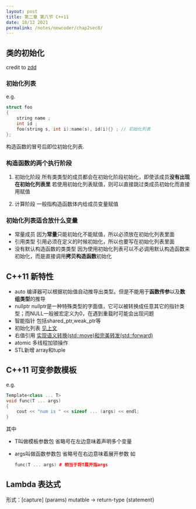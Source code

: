 ```yaml
---
layout: post
title: 第二章 第八节 C++11
date: 18/12 2021
permalink: /notes/nowcoder/chap2sec8/
---
```


## 类的初始化

credit to [zdd](http://www.cnblogs.com/graphics/)

### 初始化列表

e.g.

```cpp
struct foo
{
    string name ;
    int id ;
    foo(string s, int i):name(s), id(i){} ; // 初始化列表
};
```

构造函数的冒号后即位初始化列表.

### 构造函数的两个执行阶段

1. 初始化阶段
    所有类类型的成员都会在初始化阶段初始化，即使该成员**没有出现在初始化列表里**
    若使用初始化列表赋值，则可以直接跳过类成员初始化而直接用赋值

2. 计算阶段
   一般指构造函数体内给成员变量赋值

### 初始化列表适合放什么变量

- 常量成员
  因为**常量**只能初始化不能赋值，所以必须放在初始化列表里面
- 引用类型
  引用必须在定义的时候初始化，所以也要写在初始化列表里面
- 没有默认构造函数的类类型
  因为使用初始化列表可以不必调用默认构造函数来初始化，而是直接调用**拷贝构造函数**初始化

## C++11 新特性

- auto
  编译器可以根据初始值自动推导出类型。但是不能用于**函数传参**以及**数组类型**的推导
- nullptr
  nullptr是一种特殊类型的字面值，它可以被转换成任意其它的指针类型；而NULL一般被宏定义为0，在遇到重载时可能会出现问题
- 智能指针
  包括shared_ptr,weak_ptr等
- 初始化列表
  [见上文](#初始化列表)
- 右值引用
  [实现语义转换(std::move)和完美转发(std::forward)](chap2sec6.md)
- atomic
  多线程加锁操作
- STL新增 array和tuple

## C++11 可变参数模板

e.g.

```cpp
Template<class ... T>
void func(T ... args)
{
    cout << "num is " << sizeof ... (args) << endl;
}
```

其中

- T叫做模板参数包
  省略号在左边意味着声明多个变量
- args叫做函数参数包
  省略号在右边意味着展开参数
  如
  
  ```cpp
  func(T ... args) # 相当于将T展开指args
  ```

## Lambda 表达式

形式：\[capture] (params) mutatble -> return-type {statement}

